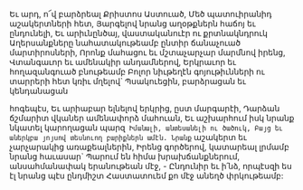 
Եւ արդ, ո՜վ բարձրեալ Քրիստոս Աստուած,
Մեծ պատուիրանիդ աշակերտների հետ,
Յարգելով նրանց աղօթքներն հաճոյ եւ ընդունելի,
Եւ արիւնընծայ, վաստականուէր ու
քրտնակնդրուկ
Աղերսանքները նահատակութեամբ ընտիր
ճանաչուած մարտիրոսների,
Որոնք մահացու եւ մշտաչարչար մարմնով իրենց,
Վտանգաւոր եւ ամենակիր անդամներով,
Երկրաւոր եւ հողազանգուած բնութեամբ
Բոլոր նիւթեղէն գոյութիւնների ու տարրերի հետ
կռիւ մղելով`
Պսակուեցին, բարձրացան եւ կենդանացան


հոգեպէս,
Եւ արիաբար ելնելով երկրից, ըստ մարգարէի,
Դարձան ճշմարիտ վկաներ ամենափորձ
մահուան,
Եւ աշխարհում իսկ նրանք նկատել կարողացան
պարզ`
Իմանալի, անտեսանելի ու ծածուկ,
Բայց եւ աներկբա յոյսով տեսնուող բարիքներն
ամէն.
Նրանք` աշակերտ եւ չարչարակից
առաքեալներին,
Իրենց գործերով, կատարեալ լրմամբ նրանց
հաւասար`
Պարում են հիմա խրախճանքներում,
անսահմանափակ երանութեան մէջ, -
Ընդունիր եւ ի՛նձ, որպէսզի ես էլ նրանց պէս
ընդմիշտ
Հաստատուեմ քո մէջ անեղծ փրկութեամբ:
